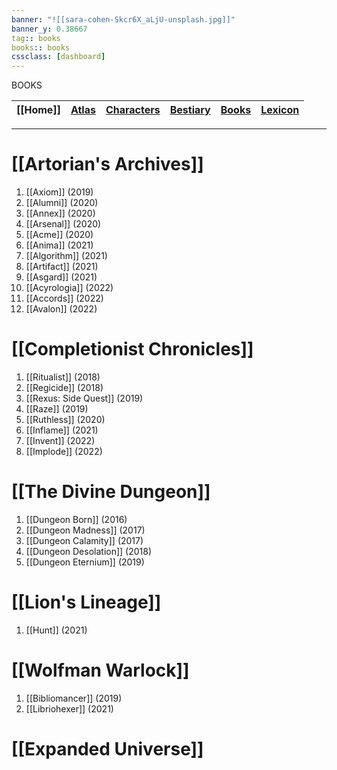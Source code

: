 ```yaml
---
banner: "![[sara-cohen-Skcr6X_aLjU-unsplash.jpg]]"
banner_y: 0.38667
tag:: books
books:: books
cssclass: [dashboard]
---
```

<div class="title">BOOKS</div>


| [[Home]] | [Atlas](obsidian://open?file=CAL-Wiki&file=Atlas%2FAtlas) |[Characters](obsidian://open?file=CAL-Wiki&file=Characters%2FCharacters) | [Bestiary](obsidian://open?file=CAL-Wiki&file=Bestiary%2FBestiary) | [Books](obsidian://open?file=CAL-Wiki&file=Books%2FBooks)| [Lexicon](obsidian://open?file=CAL-Wiki&file=Lexicon%2FLexicon) | 
| -------- | -------|------- | ------------ | --------- | ----------- |


-----

# [[Artorian's Archives]]
1. [[Axiom]] (2019)
2. [[Alumni]] (2020)
3. [[Annex]] (2020)
4. [[Arsenal]] (2020)
5. [[Acme]] (2020)
6. [[Anima]] (2021)
7. [[Algorithm]] (2021)
8. [[Artifact]] (2021)
9. [[Asgard]] (2021)
10. [[Acyrologia]] (2022)
11. [[Accords]] (2022)
12. [[Avalon]] (2022)

# [[Completionist Chronicles]]
1) [[Ritualist]] (2018)
2) [[Regicide]] (2018)
3) [[Rexus: Side Quest]] (2019)
4) [[Raze]] (2019)
5) [[Ruthless]] (2020)
6) [[Inflame]] (2021)
7) [[Invent]] (2022)
8) [[Implode]] (2022)

# [[The Divine Dungeon]]
1. [[Dungeon Born]] (2016)
2. [[Dungeon Madness]] (2017)
3. [[Dungeon Calamity]] (2017)
4. [[Dungeon Desolation]] (2018)
5. [[Dungeon Eternium]] (2019)

# [[Lion's Lineage]]
1) [[Hunt]] (2021)


# [[Wolfman Warlock]]
1) [[Bibliomancer]] (2019)
2) [[Libriohexer]] (2021)

# [[Expanded Universe]]



